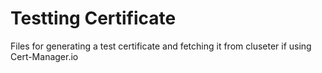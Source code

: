 # Testting Certificate
Files for generating a test certificate and fetching it from cluseter if using Cert-Manager.io